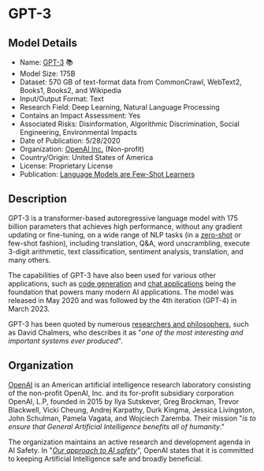 # GPT-3

## Model Details

- Name: [GPT-3](https://arxiv.org/abs/2005.14165) 📚
- Model Size: 175B
- Dataset: 570 GB of text-format data from CommonCrawl, WebText2, Books1, Books2, and Wikipedia
- Input/Output Format: Text
- Research Field: Deep Learning, Natural Language Processing
- Contains an Impact Assessment: Yes
- Associated Risks: Disinformation, Algorithmic Discrimination, Social Engineering, Environmental Impacts
- Date of Publication: 5/28/2020
- Organization: [OpenAI Inc.](https://openai.com/) (Non-profit)
- Country/Origin: United States of America
- License: Proprietary License
- Publication: [Language Models are Few-Shot Learners](https://arxiv.org/abs/2005.14165)

## Description

GPT-3 is a transformer-based autoregressive language model with 175 billion parameters that achieves high performance, without any gradient updating or fine-tuning, on a wide range of NLP tasks (in a [zero-shot](https://en.wikipedia.org/wiki/Zero-shot_learning) or few-shot fashion), including translation, Q&A, word unscrambling, execute 3-digit arithmetic, text classification, sentiment analysis, translation, and many others.

The capabilities of GPT-3 have also been used for various other applications, such as [code generation](https://openai.com/blog/openai-codex/) and [chat applications](https://chat.openai.com/) being the foundation that powers many modern AI applications. The model was released in May 2020 and was followed by the 4th iteration (GPT-4) in March 2023.

GPT-3 has been quoted by numerous [researchers and philosophers](https://dailynous.com/2020/07/30/philosophers-gpt-3/), such as David Chalmers, who describes it as "_one of the most interesting and important systems ever produced_".

## Organization

[OpenAI](https://openai.com/) is an American artificial intelligence research laboratory consisting of the non-profit OpenAI, Inc. and its for-profit subsidiary corporation OpenAI, L.P, founded in 2015 by Ilya Sutskever, Greg Brockman, Trevor Blackwell, Vicki Cheung, Andrej Karpathy, Durk Kingma, Jessica Livingston, John Schulman, Pamela Vagata, and Wojciech Zaremba. Their mission "_is to ensure that General Artificial Intelligence benefits all of humanity_."  
  
The organization maintains an active research and development agenda in AI Safety. In "_[Our approach to AI safety](https://openai.com/blog/our-approach-to-ai-safety)_", OpenAI states that it is committed to keeping Artificial Intelligence safe and broadly beneficial.
